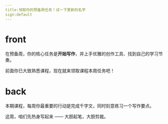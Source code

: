 ```yaml
---
title:领取你的预备周任务！试一下更新的名字
sign:default
---
```


# front
在预备周，你的核心任务是**开始写作**，并上手优雅的创作工具、找到自己的学习节奏。

前面你已大致熟悉课程，现在就来领取课程本周任务吧！


# back
本期课程，每周你最重要的行动是完成千字文，同时刻意练习一个写作要点。

这周，咱们先热身写起来 —— 大胆起笔，大胆剪裁。


